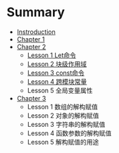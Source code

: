 # Summary

* [Instroduction](README.md)
* [Chapter 1](chapter1.md)
* [Chapter 2](chapter-2.md)
  * [Lesson 1 Let命令](chapter-2/lesson-1-letming-ling.md)
  * [Lesson 2 块级作用域](chapter-2/lesson-2-kuai-ji-zuo-yong-yu.md)
  * [Lesson 3 const命令](chapter-2/lesson-3-constming-ling.md)
  * [Lesson 4 跨模块常量](chapter-2/lesson-4-kua-mo-kuai-chang-liang.md)
  * Lesson 5 全局变量属性
* [Chapter 3](chapter-3.md)
  * Lesson 1 数组的解构赋值
  * Lesson 2 对象的解构赋值
  * Lesson 3 字符串的解构赋值
  * Lesson 4 函数参数的解构赋值
  * Lesson 5 解构赋值的用途

